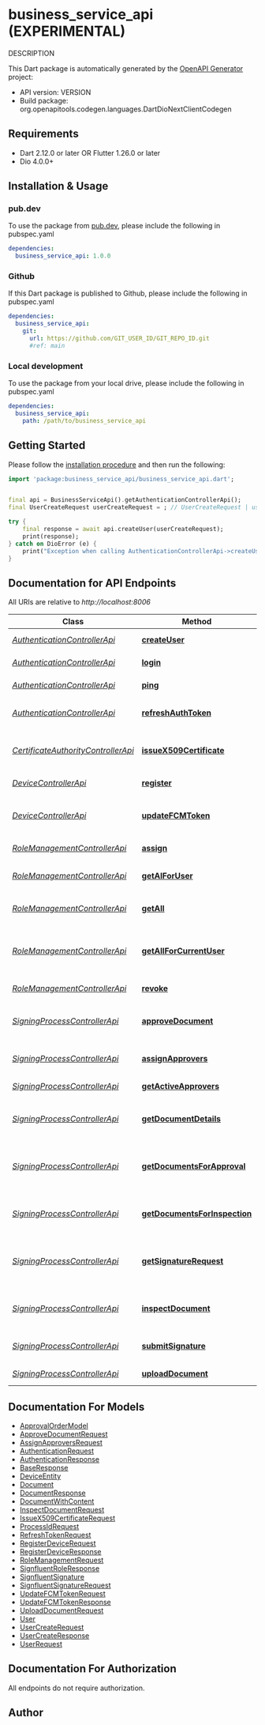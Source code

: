 # business_service_api (EXPERIMENTAL)
DESCRIPTION

This Dart package is automatically generated by the [OpenAPI Generator](https://openapi-generator.tech) project:

- API version: VERSION
- Build package: org.openapitools.codegen.languages.DartDioNextClientCodegen

## Requirements

* Dart 2.12.0 or later OR Flutter 1.26.0 or later
* Dio 4.0.0+

## Installation & Usage

### pub.dev
To use the package from [pub.dev](https://pub.dev), please include the following in pubspec.yaml
```yaml
dependencies:
  business_service_api: 1.0.0
```

### Github
If this Dart package is published to Github, please include the following in pubspec.yaml
```yaml
dependencies:
  business_service_api:
    git:
      url: https://github.com/GIT_USER_ID/GIT_REPO_ID.git
      #ref: main
```

### Local development
To use the package from your local drive, please include the following in pubspec.yaml
```yaml
dependencies:
  business_service_api:
    path: /path/to/business_service_api
```

## Getting Started

Please follow the [installation procedure](#installation--usage) and then run the following:

```dart
import 'package:business_service_api/business_service_api.dart';


final api = BusinessServiceApi().getAuthenticationControllerApi();
final UserCreateRequest userCreateRequest = ; // UserCreateRequest | userCreateRequest

try {
    final response = await api.createUser(userCreateRequest);
    print(response);
} catch on DioError (e) {
    print("Exception when calling AuthenticationControllerApi->createUser: $e\n");
}

```

## Documentation for API Endpoints

All URIs are relative to *http://localhost:8006*

Class | Method | HTTP request | Description
------------ | ------------- | ------------- | -------------
[*AuthenticationControllerApi*](doc/AuthenticationControllerApi.md) | [**createUser**](doc/AuthenticationControllerApi.md#createuser) | **POST** /api/auth/createUser | Creates a new user
[*AuthenticationControllerApi*](doc/AuthenticationControllerApi.md) | [**login**](doc/AuthenticationControllerApi.md#login) | **POST** /api/auth/login | Authenticates user
[*AuthenticationControllerApi*](doc/AuthenticationControllerApi.md) | [**ping**](doc/AuthenticationControllerApi.md#ping) | **GET** /api/auth/ping | Verifies the connection
[*AuthenticationControllerApi*](doc/AuthenticationControllerApi.md) | [**refreshAuthToken**](doc/AuthenticationControllerApi.md#refreshauthtoken) | **POST** /api/auth/refreshToken | Refreshes authentication token
[*CertificateAuthorityControllerApi*](doc/CertificateAuthorityControllerApi.md) | [**issueX509Certificate**](doc/CertificateAuthorityControllerApi.md#issuex509certificate) | **POST** /api/certificateAuthority/issueX509Certificate | Issues X509 Certificate and returns in PEM format
[*DeviceControllerApi*](doc/DeviceControllerApi.md) | [**register**](doc/DeviceControllerApi.md#register) | **POST** /api/device/register | Registers a new device
[*DeviceControllerApi*](doc/DeviceControllerApi.md) | [**updateFCMToken**](doc/DeviceControllerApi.md#updatefcmtoken) | **POST** /api/device/updateFCMToken | Updates FCM token for specified device
[*RoleManagementControllerApi*](doc/RoleManagementControllerApi.md) | [**assign**](doc/RoleManagementControllerApi.md#assign) | **POST** /api/role/assign | Assign a role to the user
[*RoleManagementControllerApi*](doc/RoleManagementControllerApi.md) | [**getAlForUser**](doc/RoleManagementControllerApi.md#getalforuser) | **POST** /api/role/getForUser | Returns roles for specified user
[*RoleManagementControllerApi*](doc/RoleManagementControllerApi.md) | [**getAll**](doc/RoleManagementControllerApi.md#getall) | **POST** /api/role/getAll | Returns all available roles
[*RoleManagementControllerApi*](doc/RoleManagementControllerApi.md) | [**getAllForCurrentUser**](doc/RoleManagementControllerApi.md#getallforcurrentuser) | **POST** /api/role/getForCurrentUser | Returns all roles for currently authenticated user
[*RoleManagementControllerApi*](doc/RoleManagementControllerApi.md) | [**revoke**](doc/RoleManagementControllerApi.md#revoke) | **POST** /api/role/revoke | Revoke a role from the user
[*SigningProcessControllerApi*](doc/SigningProcessControllerApi.md) | [**approveDocument**](doc/SigningProcessControllerApi.md#approvedocument) | **POST** /api/signingProcess/approveDocument | Submit approve document decision
[*SigningProcessControllerApi*](doc/SigningProcessControllerApi.md) | [**assignApprovers**](doc/SigningProcessControllerApi.md#assignapprovers) | **POST** /api/signingProcess/assignApprovers | Assign approvers to a document
[*SigningProcessControllerApi*](doc/SigningProcessControllerApi.md) | [**getActiveApprovers**](doc/SigningProcessControllerApi.md#getactiveapprovers) | **POST** /api/signingProcess/getActiveApprovers | Get active approvers
[*SigningProcessControllerApi*](doc/SigningProcessControllerApi.md) | [**getDocumentDetails**](doc/SigningProcessControllerApi.md#getdocumentdetails) | **POST** /api/signingProcess/getDocumentDetails | Returns document details for specified task
[*SigningProcessControllerApi*](doc/SigningProcessControllerApi.md) | [**getDocumentsForApproval**](doc/SigningProcessControllerApi.md#getdocumentsforapproval) | **POST** /api/signingProcess/getDocumentsForApproval | Returns documents needed User&#39;s approval
[*SigningProcessControllerApi*](doc/SigningProcessControllerApi.md) | [**getDocumentsForInspection**](doc/SigningProcessControllerApi.md#getdocumentsforinspection) | **POST** /api/signingProcess/getDocumentsForInspection | Returns documents needed inspection
[*SigningProcessControllerApi*](doc/SigningProcessControllerApi.md) | [**getSignatureRequest**](doc/SigningProcessControllerApi.md#getsignaturerequest) | **POST** /api/signingProcess/getSignatureRequest | Returns signature request for authenticated user
[*SigningProcessControllerApi*](doc/SigningProcessControllerApi.md) | [**inspectDocument**](doc/SigningProcessControllerApi.md#inspectdocument) | **POST** /api/signingProcess/inspectDocument | Inspect document and assign approvers
[*SigningProcessControllerApi*](doc/SigningProcessControllerApi.md) | [**submitSignature**](doc/SigningProcessControllerApi.md#submitsignature) | **POST** /api/signingProcess/submitSignature | Submits document signature
[*SigningProcessControllerApi*](doc/SigningProcessControllerApi.md) | [**uploadDocument**](doc/SigningProcessControllerApi.md#uploaddocument) | **POST** /api/signingProcess/uploadDocument | Uploads a document


## Documentation For Models

 - [ApprovalOrderModel](doc/ApprovalOrderModel.md)
 - [ApproveDocumentRequest](doc/ApproveDocumentRequest.md)
 - [AssignApproversRequest](doc/AssignApproversRequest.md)
 - [AuthenticationRequest](doc/AuthenticationRequest.md)
 - [AuthenticationResponse](doc/AuthenticationResponse.md)
 - [BaseResponse](doc/BaseResponse.md)
 - [DeviceEntity](doc/DeviceEntity.md)
 - [Document](doc/Document.md)
 - [DocumentResponse](doc/DocumentResponse.md)
 - [DocumentWithContent](doc/DocumentWithContent.md)
 - [InspectDocumentRequest](doc/InspectDocumentRequest.md)
 - [IssueX509CertificateRequest](doc/IssueX509CertificateRequest.md)
 - [ProcessIdRequest](doc/ProcessIdRequest.md)
 - [RefreshTokenRequest](doc/RefreshTokenRequest.md)
 - [RegisterDeviceRequest](doc/RegisterDeviceRequest.md)
 - [RegisterDeviceResponse](doc/RegisterDeviceResponse.md)
 - [RoleManagementRequest](doc/RoleManagementRequest.md)
 - [SignfluentRoleResponse](doc/SignfluentRoleResponse.md)
 - [SignfluentSignature](doc/SignfluentSignature.md)
 - [SignfluentSignatureRequest](doc/SignfluentSignatureRequest.md)
 - [UpdateFCMTokenRequest](doc/UpdateFCMTokenRequest.md)
 - [UpdateFCMTokenResponse](doc/UpdateFCMTokenResponse.md)
 - [UploadDocumentRequest](doc/UploadDocumentRequest.md)
 - [User](doc/User.md)
 - [UserCreateRequest](doc/UserCreateRequest.md)
 - [UserCreateResponse](doc/UserCreateResponse.md)
 - [UserRequest](doc/UserRequest.md)


## Documentation For Authorization

 All endpoints do not require authorization.


## Author




